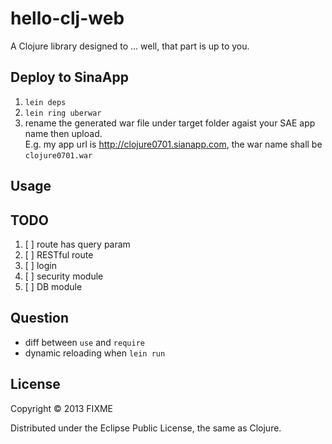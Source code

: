 # hello-clj-web

A Clojure library designed to ... well, that part is up to you.

## Deploy to SinaApp
  1. `lein deps`
  2. `lein ring uberwar`
  3. rename the generated war file under target folder agaist your SAE app name then upload.  
     E.g. my app url is <http://clojure0701.sianapp.com>, the war name shall be `clojure0701.war`

## Usage

## TODO
  1. [ ] route has query param
  2. [ ] RESTful route
  3. [ ] login
  4. [ ] security module
  5. [ ] DB module

## Question

  - diff between `use` and `require`
  - dynamic reloading when `lein run`

## License

Copyright © 2013 FIXME

Distributed under the Eclipse Public License, the same as Clojure.
